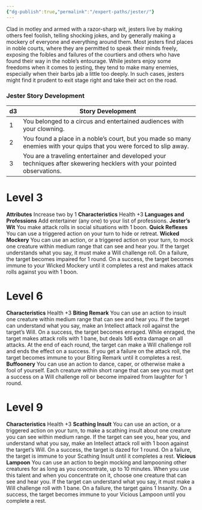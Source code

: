 ```yaml
---
{"dg-publish":true,"permalink":"/expert-paths/jester/"}
---
```


Clad in motley and armed with a razor-sharp wit, jesters live by making others feel foolish, telling shocking jokes, and by generally making a mockery of everyone and everything around them. Most jesters find places in noble courts, where they are permitted to speak their minds freely, exposing the foibles and failures of the courtiers and others who have found their way in the noble’s entourage. While jesters enjoy some freedoms when it comes to jesting, they tend to make many enemies, especially when their barbs jab a little too deeply. In such cases, jesters might find it prudent to exit stage right and take their act on the road.
### Jester Story Development

| d3  | Story Development                                                                                                      |
| --- | ---------------------------------------------------------------------------------------------------------------------- |
| 1   | You belonged to a circus and entertained audiences with your clowning.                                                 |
| 2   | You found a place in a noble’s court, but you made so many enemies with your quips that you were forced to slip away.  |
| 3   | You are a traveling entertainer and developed your techniques after skewering hecklers with your pointed observations. |
# Level 3
**Attributes** Increase two by 1
**Characteristics** Health +3
**Languages and Professions** Add entertainer (any one) to your list of professions.
**Jester’s Wit** You make attack rolls in social situations with 1 boon.
**Quick Reflexes** You can use a triggered action on your turn to hide or retreat.
**Wicked Mockery** You can use an action, or a triggered action on your turn, to mock one creature within medium range that can see and hear you. If the target understands what you say, it must make a Will challenge roll. On a failure, the target becomes impaired for 1 round. On a success, the target becomes immune to your Wicked Mockery until it completes a rest and makes attack rolls against you with 1 boon.
# Level 6
**Characteristics** Health +3
**Biting Remark** You can use an action to insult one creature within medium range that can see and hear you. If the target can understand what you say, make an Intellect attack roll against the target’s Will. On a success, the target becomes enraged. While enraged, the target makes attack rolls with 1 bane, but deals 1d6 extra damage on all attacks. At the end of each round, the target can make a Will challenge roll and ends the effect on a success. If you get a failure on the attack roll, the target becomes immune to your Biting Remark until it completes a rest.
**Buffoonery** You can use an action to dance, caper, or otherwise make a fool of yourself. Each creature within short range that can see you must get a success on a Will challenge roll or become impaired from laughter for 1 round.
# Level 9
**Characteristics** Health +3
**Scathing Insult** You can use an action, or a triggered action on your turn, to make a scathing insult about one creature you can see within medium range. If the target can see you, hear you, and understand what you say, make an Intellect attack roll with 1 boon against the target’s Will. On a success, the target is dazed for 1 round. On a failure, the target is immune to your Scathing Insult until it completes a rest.
**Vicious Lampoon** You can use an action to begin mocking and lampooning other creatures for as long as you concentrate, up to 10 minutes. When you use this talent and when you concentrate on it, choose one creature that can see and hear you. If the target can understand what you say, it must make a Will challenge roll with 1 bane. On a failure, the target gains 1 Insanity. On a success, the target becomes immune to your Vicious Lampoon until you complete a rest.